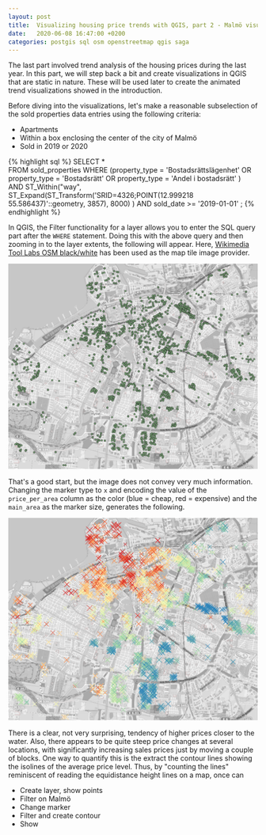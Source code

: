 ```yaml
---
layout: post
title:  Visualizing housing price trends with QGIS, part 2 - Malmö visualized
date:   2020-06-08 16:47:00 +0200
categories: postgis sql osm openstreetmap qgis saga
---
```

The last part involved trend analysis of the housing prices during the last year. In this part, we will step back a bit and create visualizations in QGIS that are static in nature. These will be used later to create the animated trend visualizations showed in the introduction.

Before diving into the visualizations, let's make a reasonable subselection of the sold properties data entries using the following criteria:

- Apartments
- Within a box enclosing the center of the city of Malmö
- Sold in 2019 or 2020

{% highlight sql %}
SELECT *                                                                             
FROM sold_properties
WHERE (property_type = 'Bostadsrättslägenhet' OR
       property_type = 'Bostadsrätt' OR
       property_type = 'Andel i bostadsrätt'
      )
      AND
      ST_Within("way", ST_Expand(ST_Transform('SRID=4326;POINT(12.999218 55.586437)'::geometry, 3857),
                                 8000)
               )
      AND
      sold_date >= '2019-01-01'
;
{% endhighlight %}

In QGIS, the Filter functionality for a layer allows you to enter the SQL query part after the `WHERE` statement. Doing this with the above query and then zooming in to the layer extents, the following will appear. Here, [Wikimedia Tool Labs OSM black/white](https://maplayers-demo.toolforge.org/) has been used as the map tile image provider.

[![QGIS screenshot 1](/images/QGIS_Malmo_1.png)](/images/QGIS_Malmo_1.png)

That's a good start, but the image does not convey very much information. Changing the marker type to `x` and encoding the value of the `price_per_area` column as the color (blue = cheap, red = expensive) and the `main_area` as the marker size, generates the following.

[![QGIS screenshot 2](/images/QGIS_Malmo_2.png)](/images/QGIS_Malmo_2.png)

There is a clear, not very surprising, tendency of higher prices closer to the water. Also, there appears to be quite steep price changes at several locations, with significantly increasing sales prices just by moving a couple of blocks. One way to quantify this is the extract the contour lines showing the isolines of the average price level. Thus, by "counting the lines" reminiscent of reading the equidistance height lines on a map, once can 


- Create layer, show points
- Filter on Malmö
- Change marker
- Filter and create contour
- Show
